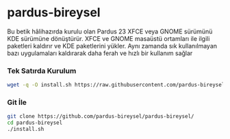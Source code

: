 # pardus-bireysel
Bu betik hâlihazırda kurulu olan Pardus 23 XFCE veya GNOME sürümünü KDE sürümüne dönüştürür. XFCE ve GNOME masaüstü ortamları ile ilgili paketleri kaldırır ve KDE paketlerini yükler. Aynı zamanda sık kullanılmayan bazı uygulamaları kaldırarak daha ferah ve hızlı bir kullanım sağlar 

### Tek Satırda Kurulum
```bash
wget -q -O install.sh https://raw.githubusercontent.com/pardus-bireysel/pardus-bireysel/main/install.sh && wget -q -O common.sh https://raw.githubusercontent.com/pardus-bireysel/pardus-bireysel/main/common.sh && chmod +x ./install.sh && ./install.sh
```
### Git İle
```bash
git clone https://github.com/pardus-bireysel/pardus-bireysel/
cd pardus-bireysel
./install.sh
```